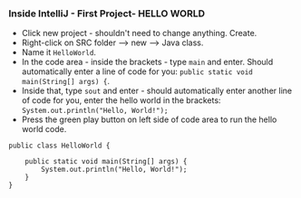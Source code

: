 ### Inside IntelliJ - First Project- HELLO WORLD

- Click new project - shouldn't need to change anything. Create.
- Right-click on SRC folder --> new --> Java class. 
- Name it `HelloWorld`.
- In the code area - inside the brackets - type `main` and enter. Should automatically enter a line of code for you: `public static void main(String[] args) {`.
- Inside that, type `sout` and enter - should automatically enter another line of code for you, enter the hello world in the brackets: `System.out.println("Hello, World!");`
- Press the green play button on left side of code area to run the hello world code. 

```
public class HelloWorld {

    public static void main(String[] args) {
        System.out.println("Hello, World!");
    }
}

```